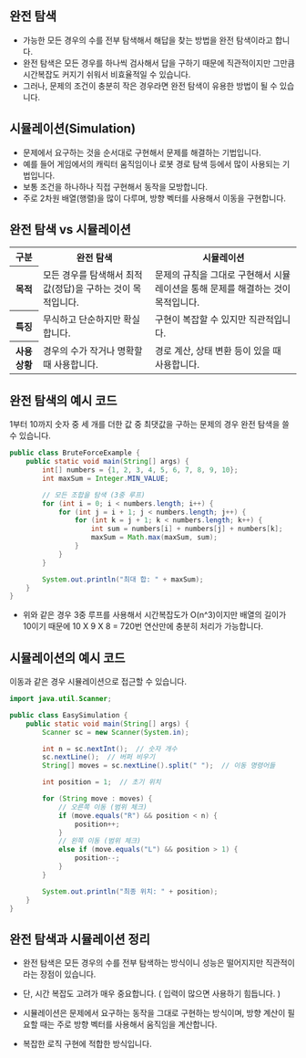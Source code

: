 완전 탐색
----------------------------------------------------
- 가능한 모든 경우의 수를 전부 탐색해서 해답을 찾는 방법을 완전 탐색이라고 합니다.
- 완전 탐색은 모든 경우를 하나씩 검사해서 답을 구하기 때문에 직관적이지만 그만큼 시간복잡도 커지기 쉬워서 비효율적일 수 있습니다.
- 그러나, 문제의 조건이 충분히 작은 경우라면 완전 탐색이 유용한 방법이 될 수 있습니다.

시뮬레이션(Simulation)
---------------------------------------------------
- 문제에서 요구하는 것을 순서대로 구현해서 문제를 해결하는 기법입니다.
- 예를 들어 게임에서의 캐릭터 움직임이나 로봇 경로 탐색 등에서 많이 사용되는 기법입니다.
- 보통 조건을 하나하나 직접 구현해서 동작을 모방합니다.
- 주로 2차원 배열(행렬)을 많이 다루며, 방향 벡터를 사용해서 이동을 구현합니다.

완전 탐색 vs 시뮬레이션
-----------------------------------------------------
<table>
  <tr>
    <th>구분</th>
    <th>완전 탐색</th>
    <th>시뮬레이션</th>
  </tr>
  <tr>
    <th>목적</th>
    <td>모든 경우를 탐색해서 최적값(정답)을 구하는 것이 목적입니다.</td>
    <td>문제의 규칙을 그대로 구현해서 시뮬레이션을 통해 문제를 해결하는 것이 목적입니다.</td>
  </tr>
  <tr>
    <th>특징</th>
    <td>무식하고 단순하지만 확실합니다.</td>
    <td>구현이 복잡할 수 있지만 직관적입니다.</td>
  </tr>
  <tr>
    <th>사용 상황</th>
    <td>경우의 수가 작거나 명확할 때 사용합니다.</td>
    <td>경로 계산, 상태 변환 등이 있을 때 사용합니다.</td>
  </tr>
</table>

완전 탐색의 예시 코드
-------------------------------------------------------------
1부터 10까지 숫자 중 세 개를 더한 값 중 최댓값을 구하는 문제의 경우 완전 탐색을 쓸 수 있습니다.

```java
public class BruteForceExample {
    public static void main(String[] args) {
        int[] numbers = {1, 2, 3, 4, 5, 6, 7, 8, 9, 10};
        int maxSum = Integer.MIN_VALUE;

        // 모든 조합을 탐색 (3중 루프)
        for (int i = 0; i < numbers.length; i++) {
            for (int j = i + 1; j < numbers.length; j++) {
                for (int k = j + 1; k < numbers.length; k++) {
                    int sum = numbers[i] + numbers[j] + numbers[k];
                    maxSum = Math.max(maxSum, sum);
                }
            }
        }

        System.out.println("최대 합: " + maxSum);
    }
}
```

- 위와 같은 경우 3중 루프를 사용해서 시간복잡도가 O(n^3)이지만 배열의 길이가 10이기 때문에 10 X 9 X 8 = 720번 연산만에 충분히 처리가 가능합니다.

시뮬레이션의 예시 코드
-----------------------------------------------------------------
이동과 같은 경우 시뮬레이션으로 접근할 수 있습니다.

```java
import java.util.Scanner;

public class EasySimulation {
    public static void main(String[] args) {
        Scanner sc = new Scanner(System.in);

        int n = sc.nextInt();  // 숫자 개수
        sc.nextLine();  // 버퍼 비우기
        String[] moves = sc.nextLine().split(" ");  // 이동 명령어들

        int position = 1;  // 초기 위치

        for (String move : moves) {
            // 오른쪽 이동 (범위 체크)
            if (move.equals("R") && position < n) {
                position++;
            }
            // 왼쪽 이동 (범위 체크)
            else if (move.equals("L") && position > 1) {
                position--;
            }
        }

        System.out.println("최종 위치: " + position);
    }
}
```

완전 탐색과 시뮬레이션 정리
----------------------------------------
- 완전 탐색은 모든 경우의 수를 전부 탐색하는 방식이니 성능은 떨어지지만 직관적이라는 장점이 있습니다.
- 단, 시간 복잡도 고려가 매우 중요합니다. ( 입력이 많으면 사용하기 힘듭니다. )

- 시뮬레이션은 문제에서 요구하는 동작을 그대로 구현하는 방식이며, 방향 계산이 필요할 때는 주로 방향 벡터를 사용해서 움직임을 계산합니다.
- 복잡한 로직 구현에 적합한 방식입니다.

